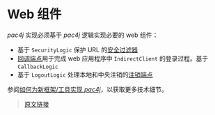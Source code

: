 # Web 组件

*pac4j* 实现必须基于 *pac4j* 逻辑实现必要的 web 组件：

- 基于 `SecurityLogic` 保护 URL 的[安全过滤器](/v5.6/security-filter.html)
- [回调端点](/v5.6/callback-endpoint.html)用于完成 web 应用程序中 `IndirectClient` 的登录过程。基于 `CallbackLogic`
- 基于 `LogoutLogic` 处理本地和中央注销的[注销端点](/v5.6/logout-endpoint.html)

参阅[如何为新框架/工具实现 *pac4j*](/v5.6/how-to-implement-pac4j-for-a-new-framework.html)，以获取更多技术细节。

> [原文链接](https://www.pac4j.org/5.6.x/docs/web-components.html)
